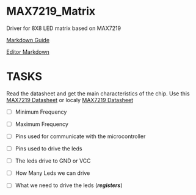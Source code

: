 # MAX7219_Matrix
Driver for 8X8 LED matrix based on MAX7219



[Markdown Guide](https://www.markdownguide.org/)

[Editor Markdown](https://stackedit.io/)



# TASKS

Read the datasheet and get the main characteristics of the chip. Use this [MAX7219 Datasheet](https://datasheets.maximintegrated.com/en/ds/MAX7219-MAX7221.pdf) or localy [MAX7219 Datasheet](./docs/MAX7219-MAX7221.pdf)

- [ ] Minimum Frequency
- [ ] Maximum Frequency
- [ ] Pins used for communicate with the microcontroller
- [ ] Pins used to drive the leds
- [ ] The leds drive to GND or VCC
- [ ] How Many Leds we can drive
- [ ] What we need to drive the leds (***registers***)


